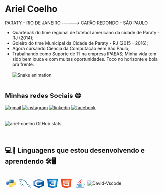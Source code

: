 

# Ariel Coelho
PARATY - RIO DE JANEIRO ------> CAPÃO REDONDO - SÃO PAULO
- Quartebak do time regional de futebol americano da cidade de Paraty - RJ (2014);
- Goleiro do time Municipal da Cidade de Paraty - RJ (2015 - 2016);
- Agora cursando Ciencia da Computação eem São Paulo;
- Trabalhando como Suporte de TI na empresa IPAEAS;
Minha vida tem sido bem louca e com muitas oportunidades. Foco no horizonte e bola pra frente. 
</br></br>
![Snake animation](https://github.com/ariel-coelho/ariel-coelho/blob/output/github-contribution-grid-snake.svg)
</br></br>
## Minhas redes Sociais 😁
[![gmail](https://img.shields.io/badge/Gmail-D14836?style=for-the-badge&logo=gmail&logoColor=white)](arielcoelho555@gmail.com)
[![instagram](https://img.shields.io/badge/Instagram-E4405F?style=for-the-badge&logo=instagram&logoColor=white)](https://www.instagram.com/ariel.coelho.z/)
[![linkedin](https://img.shields.io/badge/linkedin-1E90FF?style=for-the-badge&logo=linkedin&logoColor=white)](https://www.linkedin.com/in/ariel-coelho-b1aa9a169/)
[![facebook](https://img.shields.io/badge/facebook-0000FF?style=for-the-badge&logo=facebook&logoColor=white)](https://www.facebook.com/ariel.coelho.3)
</br></br></br>
![ariel-coelho GitHub stats](https://github-readme-stats.vercel.app/api?username=ariel-coelho&show_icons=true&theme=transparent)
</br></br></br>
 

## 💻📱 Linguagens que estou  desenvolvendo e aprendendo 🛠🖥️

<div style="display: inline_block"><br>
  <img align = "center" alt = "ariel-coelho-Python" height="30" width="40" src="https://raw.githubusercontent.com/devicons/devicon/master/icons/python/python-original.svg">
  <img align = "center" alt = "ariel-coelho-mysql" height="30" width="40" src="https://raw.githubusercontent.com/devicons/devicon/master/icons/mysql/mysql-original.svg">
  <img align = "center" alt = "ariel-coelho-c" height="30" width="40" src="https://raw.githubusercontent.com/devicons/devicon/master/icons/c/c-original.svg">
  <img align = "center" alt = "ariel-coelho-css" height="30" width="40" src="https://raw.githubusercontent.com/devicons/devicon/master/icons/css3/css3-original.svg">
  <img align = "center" alt = "ariel-coelho-html" height="30" width="40" src="https://raw.githubusercontent.com/devicons/devicon/master/icons/html5/html5-original.svg">
  <img align = "center" alt = "ariel-coelho-java" height="30" width="40" src="https://raw.githubusercontent.com/devicons/devicon/master/icons/java/java-original.svg">
  <img align="center" alt="David-Vscode" height="30" width="40" src="https://cdn.jsdelivr.net/gh/devicons/devicon/icons/vscode/vscode-original.svg" />
</div>
 </br></br>
 </br></br></br></br>
 
